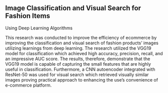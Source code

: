 ## Image Classification and Visual Search for Fashion Items
Using Deep Learning Algorithms

This research was conducted to improve the efficiency of ecommerce by improving the classification and visual search of
fashion products’ images utilizing learnings from deep learning. The
research utilized the VGG19 model for classification which achieved
high accuracy, precision, recall, and an impressive AUC score. The
results, therefore, demonstrate that the VGG19 model is capable of
capturing the small features that are highly useful in classification.
Furthermore, a CNN autoencoder integrated with ResNet-50 was used
for visual search which retrieved visually similar images proving
practical approach to enhancing the use’s convenience of e-commerce
platform.
